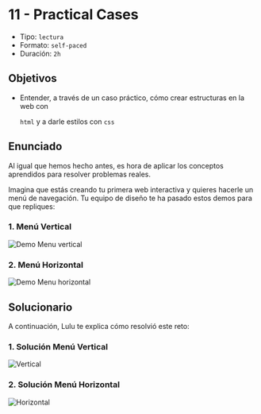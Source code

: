 # 11 - Practical Cases

* Tipo: `lectura`
* Formato: `self-paced`
* Duración: `2h`

## Objetivos

* Entender, a través de un caso práctico, cómo crear estructuras en la web con

  `html` y a darle estilos con `css`

## Enunciado

Al igual que hemos hecho antes, es hora de aplicar los conceptos aprendidos para resolver problemas reales.

Imagina que estás creando tu primera web interactiva y quieres hacerle un menú de navegación. Tu equipo de diseño te ha pasado estos demos para que repliques:

### 1. Menú Vertical

![Demo Menu vertical](https://fotos.subefotos.com/3b523ebdaaa3e207adb555eaa26b8351o.gif)

### 2. Menú Horizontal

![Demo Menu horizontal](https://fotos.subefotos.com/9da8149c853131e7e7282a30c9dc37e6o.gif)

## Solucionario

A continuación, Lulu te explica cómo resolvió este reto:

### 1. Solución Menú Vertical

![Vertical](https://img.youtube.com/vi/tk6DAx5Crn4/0.jpg)

### 2. Solución Menú Horizontal

![Horizontal](https://img.youtube.com/vi/2brqbH94z40/0.jpg)

